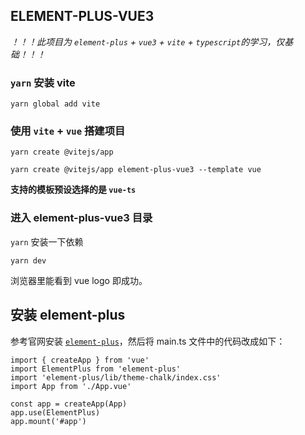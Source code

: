 ## ELEMENT-PLUS-VUE3  

*！！！此项目为 `element-plus` + `vue3` + `vite` + `typescript`的学习，仅基础！！！*  

### `yarn` 安装 vite  

```
yarn global add vite
```

### 使用 `vite` + `vue` 搭建项目  

``` 
yarn create @vitejs/app
```  

```
yarn create @vitejs/app element-plus-vue3 --template vue
```

__支持的模板预设选择的是 `vue-ts`__  

### 进入 element-plus-vue3 目录  

`yarn` 安装一下依赖  

```
yarn dev
```

浏览器里能看到 vue logo 即成功。

## 安装 element-plus  

参考官网安装 [`element-plus`](https://element-plus.org/#/zh-CN/component/installation#npm-an-zhuang)，然后将 main.ts 文件中的代码改成如下：  

```
import { createApp } from 'vue'
import ElementPlus from 'element-plus'
import 'element-plus/lib/theme-chalk/index.css'
import App from './App.vue'

const app = createApp(App)
app.use(ElementPlus)
app.mount('#app')
```